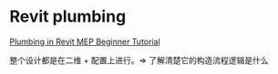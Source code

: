 # Revit plumbing

[Plumbing in Revit MEP Beginner Tutorial](https://www.youtube.com/watch?v=Mvb-lu6ivq0)

整个设计都是在二维 + 配置上进行。=> 了解清楚它的构造流程逻辑是什么





